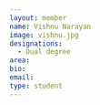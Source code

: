 ```yaml
---
layout: member
name: Vishnu Narayan
image: vishnu.jpg
designations: 
  - Dual degree
area:
bio:
email:
type: student
---
```

